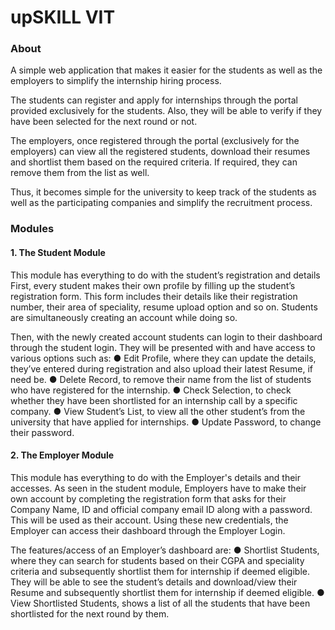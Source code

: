 # upSKILL VIT

### About
A simple web application that makes it easier for the students as well as the employers to simplify the internship hiring process. 

The students can register and apply for internships through the portal provided exclusively for the students. Also, they will be able to verify 
if they have been selected for the next round or not.

The employers, once registered through the portal (exclusively for the employers) can view all the 
registered students, download their resumes and shortlist them based on the required criteria. 
If required, they can remove them from the list as well.

Thus, it becomes simple for the university to keep track of the students as well as the participating companies and simplify the recruitment process.

### Modules

#### 1. The Student Module 
This module has everything to do with the student’s registration and details
First, every student makes their own profile by filling up the student’s registration form. 
This form includes their details like their registration number, their area of speciality, resume upload option and so on. 
Students are simultaneously creating an account while doing so.

Then, with the newly created account students can login to their dashboard through the student login. 
They will be presented with and have access to various options such as:
●	Edit Profile, where they can update the details, they’ve entered during registration and also upload their latest Resume, if need be.
●	Delete Record, to remove their name from the list of students who have registered for the internship.
●	Check Selection, to check whether they have been shortlisted for an internship call by a specific company.
●	View Student’s List, to view all the other student’s from the university that have applied for internships.
●	Update Password, to change their password.

#### 2. The Employer Module 
This module has everything to do with the Employer's details and their accesses.
As seen in the student module, Employers have to make their own account by completing the registration form that asks for their Company Name, ID and 
official company email ID along with a password. This will be used as their account.
Using these new credentials, the Employer can access their dashboard through the Employer Login.

The features/access of an Employer’s dashboard are:
●	Shortlist Students, where they can search for students based on their CGPA and speciality criteria and subsequently shortlist them for internship if deemed eligible. They will be able to see the student’s details and download/view their Resume and subsequently shortlist them for internship if deemed eligible. 
●	View Shortlisted Students, shows a list of all the students that have been shortlisted for the next round by them.



